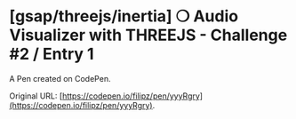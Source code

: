 # [gsap/threejs/inertia] ❍  Audio Visualizer with THREEJS - Challenge #2 / Entry 1

A Pen created on CodePen.

Original URL: [https://codepen.io/filipz/pen/yyyRgry](https://codepen.io/filipz/pen/yyyRgry).

